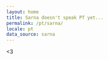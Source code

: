 ```yaml
---
layout: home
title: Sarna doesn't speak PT yet...
permalink: /pt/sarna/
locale: pt
data_source: sarna
---
```


<3
